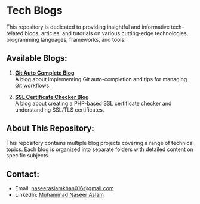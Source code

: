 # Tech Blogs

This repository is dedicated to providing insightful and informative tech-related blogs, articles, and tutorials on various cutting-edge technologies, programming languages, frameworks, and tools.

## Available Blogs:

1. **[Git Auto Complete Blog](git-auto-complete/)**  
   A blog about implementing Git auto-completion and tips for managing Git workflows.
   
2. **[SSL Certificate Checker Blog](ssl-certifcate-checker/)**  
   A blog about creating a PHP-based SSL certificate checker and understanding SSL/TLS certificates.

## About This Repository:
This repository contains multiple blog projects covering a range of technical topics. Each blog is organized into separate folders with detailed content on specific subjects.


## Contact:
- Email: [naseeraslamkhan016@gmail.com](mailto:naseeraslamkhan016@gmail.com)
- LinkedIn: [Muhammad Naseer Aslam](https://www.linkedin.com/in/muhammad-naseer-aslam-magento-developer/)
